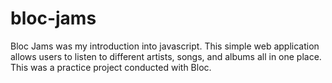 # bloc-jams

Bloc Jams was my introduction into javascript. This simple web application allows users to listen to different artists, songs, and albums all in one place. This was a practice project conducted with Bloc.

